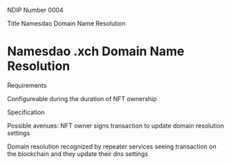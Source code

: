 NDIP Number 0004

Title Namesdao Domain Name Resolution

# Namesdao .xch Domain Name Resolution

Requirements

Configureable during the duration of NFT ownership

Specification

Possible avenues: NFT owner signs transaction to update domain resolution settings

Domain resolution recognized by repeater services seeing transaction on the blockchain and they update their dns settings
